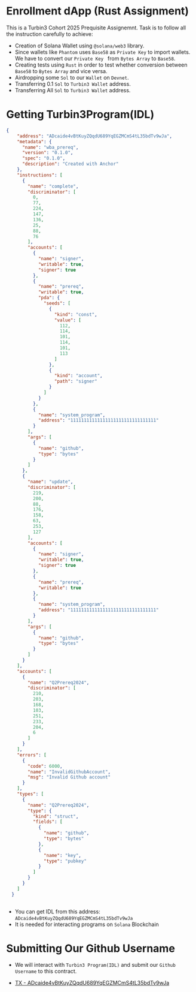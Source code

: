 # Enrollment dApp (Rust Assignment) 
This is a Turbin3 Cohort 2025 Prequisite Assignemnt. Task is to follow all the instruction carefully to achieve:
 - Creation of Solana Wallet using `@solana/web3` library.
 - Since wallets like `Phantom` uses `Base58` as `Private Key` to import wallets. We have to convert our `Private Key ` from `Bytes Array` to `Base58`.
 - Creating tests using  `Rust` in order to test whether conversion between `Base58` to `Bytes Array` and vice versa.
 - Airdropping some `Sol` to our `Wallet` on `Devnet`.
 - Transferring 0.1 `Sol` to `Turbin3 Wallet` address.
 - Transferring All `Sol` to `Turbin3 Wallet` address.


# Getting Turbin3Program(IDL)
```json
{
    "address": "ADcaide4vBtKuyZQqdU689YqEGZMCmS4tL35bdTv9wJa",
    "metadata": {
      "name": "wba_prereq",
      "version": "0.1.0",
      "spec": "0.1.0",
      "description": "Created with Anchor"
    },
    "instructions": [
      {
        "name": "complete",
        "discriminator": [
          0,
          77,
          224,
          147,
          136,
          25,
          88,
          76
        ],
        "accounts": [
          {
            "name": "signer",
            "writable": true,
            "signer": true
          },
          {
            "name": "prereq",
            "writable": true,
            "pda": {
              "seeds": [
                {
                  "kind": "const",
                  "value": [
                    112,
                    114,
                    101,
                    114,
                    101,
                    113
                  ]
                },
                {
                  "kind": "account",
                  "path": "signer"
                }
              ]
            }
          },
          {
            "name": "system_program",
            "address": "11111111111111111111111111111111"
          }
        ],
        "args": [
          {
            "name": "github",
            "type": "bytes"
          }
        ]
      },
      {
        "name": "update",
        "discriminator": [
          219,
          200,
          88,
          176,
          158,
          63,
          253,
          127
        ],
        "accounts": [
          {
            "name": "signer",
            "writable": true,
            "signer": true
          },
          {
            "name": "prereq",
            "writable": true
          },
          {
            "name": "system_program",
            "address": "11111111111111111111111111111111"
          }
        ],
        "args": [
          {
            "name": "github",
            "type": "bytes"
          }
        ]
      }
    ],
    "accounts": [
      {
        "name": "Q2Prereq2024",
        "discriminator": [
          210,
          203,
          168,
          103,
          251,
          233,
          204,
          6
        ]
      }
    ],
    "errors": [
      {
        "code": 6000,
        "name": "InvalidGithubAccount",
        "msg": "Invalid Github account"
      }
    ],
    "types": [
      {
        "name": "Q2Prereq2024",
        "type": {
          "kind": "struct",
          "fields": [
            {
              "name": "github",
              "type": "bytes"
            },
            {
              "name": "key",
              "type": "pubkey"
            }
          ]
        }
      }
    ]
  }
  
  ```
- You can get IDL from this address: `ADcaide4vBtKuyZQqdU689YqEGZMCmS4tL35bdTv9wJa`
- It is needed for interacting programs on `Solana` Blockchain

# Submitting Our Github Username 
- We will interact with `Turbin3 Program(IDL)` and submit our `Github Username` to this contract.

- [TX - ADcaide4vBtKuyZQqdU689YqEGZMCmS4tL35bdTv9wJa](https://explorer.solana.com/tx/39zNX7jzT5XHFxAJoTaqSH3DkJAna6H3z3XYUUCpYQ3aYtVBVTH7pBn8Vi3UwY3Fw4hmKQfWprEGSfBNEokSWi6r?cluster=devnet)
